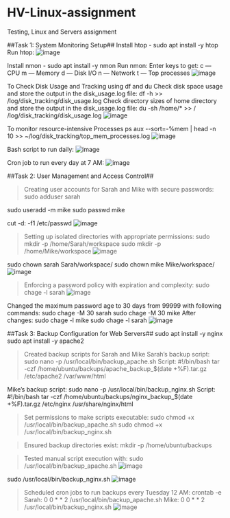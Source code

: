 # HV-Linux-assignment
Testing, Linux and Servers assignment

##Task 1: System Monitoring Setup##
Install htop - sudo apt install -y htop
Run htop:
 ![image](https://github.com/user-attachments/assets/566e2b5a-0e84-476f-ad51-4f8f5f159594)

Install nmon - sudo apt install -y nmon
Run nmon:
Enter keys to get:
c — CPU
m — Memory
d — Disk I/O
n — Network
t — Top processes
![image](https://github.com/user-attachments/assets/723cde27-017b-4217-88be-9e141efb0636)

 
To Check Disk Usage and Tracking using df and du
Check disk space usage and store the output in the disk_usage.log file:
df -h >> /log/disk_tracking/disk_usage.log
Check directory sizes of home directory and store the output in the disk_usage.log file:
du -sh /home/* >> / /log/disk_tracking/disk_usage.log 
![image](https://github.com/user-attachments/assets/00125328-e9ed-48db-a898-882f71b101f9)

To monitor resource-intensive Processes
ps aux --sort=-%mem | head -n 10 >> ~/log/disk_tracking/top_mem_processes.log 
![image](https://github.com/user-attachments/assets/de10da1c-1e17-4901-b364-44b8a3c51c1c)

Bash script to run daily: 
![image](https://github.com/user-attachments/assets/c06433e4-a0e3-42fd-b4f5-8bbf565c4bfd)

Cron job to run every day at 7 AM:
![image](https://github.com/user-attachments/assets/1e22273e-70da-48f3-9db4-01c5f52a92e9)

##Task 2: User Management and Access Control##
>Creating user accounts for Sarah and Mike with secure passwords:
sudo adduser sarah

sudo useradd -m mike
sudo passwd mike
 
cut -d: -f1 /etc/passwd
![image](https://github.com/user-attachments/assets/13398416-49cb-4fc1-9529-6832cb1c61ec)

>Setting up isolated directories with appropriate permissions:
sudo mkdir -p /home/Sarah/workspace
sudo mkdir -p /home/Mike/workspace
![image](https://github.com/user-attachments/assets/968ed09e-a476-4a37-a9be-69bcb69fa217)

sudo chown sarah Sarah/workspace/
sudo chown mike Mike/workspace/
![image](https://github.com/user-attachments/assets/81816205-f3d7-445d-8c91-7ba062bc44dd)

>Enforcing a password policy with expiration and complexity:
 sudo chage -l sarah
![image](https://github.com/user-attachments/assets/48d9399d-1492-446b-b8af-f9b3b0852280)

Changed the maximum password age to 30 days from 99999 with following commands:
 sudo chage -M 30 sarah
 sudo chage -M 30 mike
After changes:
 sudo chage -l mike
 sudo chage -l sarah
 ![image](https://github.com/user-attachments/assets/f73a9fab-76a9-4c3c-b595-c4f21711a904)

##Task 3: Backup Configuration for Web Servers##
 sudo apt install -y nginx
 sudo apt install -y apache2
>Created backup scripts for Sarah and Mike
Sarah’s backup script: 
sudo nano -p /usr/local/bin/backup_apache.sh
Script:
#!/bin/bash
tar -czf /home/ubuntu/backups/apache_backup_$(date +%F).tar.gz /etc/apache2 /var/www/html

Mike’s backup script: 
sudo nano -p /usr/local/bin/backup_nginx.sh
Script:
#!/bin/bash
tar -czf /home/ubuntu/backups/nginx_backup_$(date +%F).tar.gz /etc/nginx /usr/share/nginx/html

>Set permissions to make scripts executable:
sudo chmod +x /usr/local/bin/backup_apache.sh
sudo chmod +x /usr/local/bin/backup_nginx.sh

>Ensured backup directories exist:
mkdir -p /home/ubuntu/backups

>Tested manual script execution with:
sudo /usr/local/bin/backup_apache.sh
![image](https://github.com/user-attachments/assets/dc608410-ef22-45b1-9cd3-b69a6bd0c1e3)

sudo /usr/local/bin/backup_nginx.sh
![image](https://github.com/user-attachments/assets/47275ea2-d49d-47b3-b7c3-038ee1dc67e7)


>Scheduled cron jobs to run backups every Tuesday 12 AM:
crontab -e
Sarah: 0 0 * * 2 /usr/local/bin/backup_apache.sh
Mike: 0 0 * * 2 /usr/local/bin/backup_nginx.sh
![image](https://github.com/user-attachments/assets/992c3c84-d940-47a8-a29a-c736f4828cbb)

